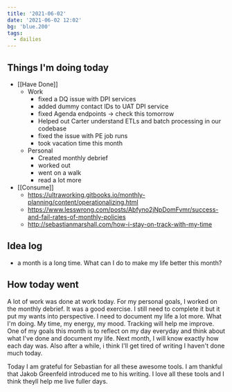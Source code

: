 ```yaml
---
title: '2021-06-02'
date: '2021-06-02 12:02'
bg: 'blue.200'
tags:
  - dailies
---
```


## Things I'm doing today

- [[Have Done]]
	- Work
		- fixed a DQ issue with DPI services
		- added dummy contact IDs to UAT DPI service
		- fixed Agenda endpoints -> check this tomorrow
		- Helped out Carter understand ETLs and batch processing in our codebase
		- fixed the issue with PE job runs
		- took vacation time this month
	- Personal
		- Created monthly debrief
		- worked out
		- went on a walk
		- read a lot more
- [[Consume]]
	- https://ultraworking.gitbooks.io/monthly-planning/content/operationalizing.html
	- https://www.lesswrong.com/posts/Abfyno2jNpDomFvmr/success-and-fail-rates-of-monthly-policies
	- http://sebastianmarshall.com/how-i-stay-on-track-with-my-time
	
## Idea log
 - a month is a long time. What can I do to make my life better this month?

## How today went
A lot of work was done at work today. For my personal goals, I worked on the monthly debrief. It was a good exercise. I still need to complete it but it put my wants into perspective. I need to document my life a lot more. What I'm doing. My time, my energy, my mood. Tracking will help me improve. One of my goals this month is to reflect on my day everyday and think about what I've done and document my life. Next month, I will know exactly how each day was. Also after a while, i think I'll get tired of writing I haven't done much today.

Today I am grateful for Sebastian for all these awesome tools. I am thankful that Jakob Greenfeld introduced me to his writing. I love all these tools and I think theyll help me live fuller days.